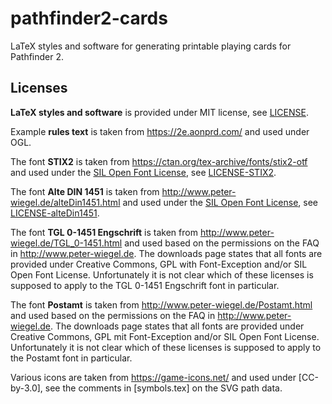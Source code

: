 # pathfinder2-cards

LaTeX styles and software for generating printable playing cards for Pathfinder 2.

## Licenses

**LaTeX styles and software** is provided under MIT license, see [LICENSE].

Example **rules text** is taken from https://2e.aonprd.com/ and used under OGL.

The font **STIX2** is taken from https://ctan.org/tex-archive/fonts/stix2-otf and used under the [SIL Open Font License], see [LICENSE-STIX2].

The font **Alte DIN 1451** is taken from http://www.peter-wiegel.de/alteDin1451.html and used under the [SIL Open Font License], see [LICENSE-alteDin1451].

The font **TGL 0-1451 Engschrift** is taken from http://www.peter-wiegel.de/TGL_0-1451.html and used based on the permissions on the FAQ in http://www.peter-wiegel.de. The downloads page states that all fonts are provided under Creative Commons, GPL with Font-Exception and/or SIL Open Font License. Unfortunately it is not clear which of these licenses is supposed to apply to the TGL 0-1451 Engschrift font in particular.

The font **Postamt** is taken from http://www.peter-wiegel.de/Postamt.html and used based on the permissions on the FAQ in http://www.peter-wiegel.de. The downloads page states that all fonts are provided under Creative Commons, GPL mit Font-Exception and/or SIL Open Font License. Unfortunately it is not clear which of these licenses is supposed to apply to the Postamt font in particular.

Various icons are taken from https://game-icons.net/ and used under [CC-by-3.0], see the comments in [symbols.tex] on the SVG path data.

[license]: LICENSE
[license-altedin1451]: LICENSE-alteDin1451
[license-stix2]: LICENSE-STIX2
[sil open font license]: https://scripts.sil.org/OFL
